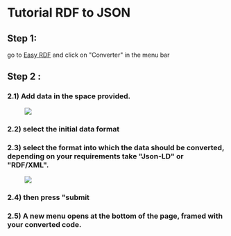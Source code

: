 # Tutorial RDF to JSON

## Step 1:

go to [Easy RDF](https://www.easyrdf.org/) and click on "Converter" in the menu bar 

## Step 2 :

### 2.1) Add data in the space provided.
<figure id="figure">
  <img src="https://github.com/swiss/paf-link/blob/main/img/1.png" />
</figure>


### 2.2) select the initial data format

### 2.3) select the format into which the data should be converted, depending on your requirements take "Json-LD" or "RDF/XML".

<figure id="figure">
  <img src="https://github.com/swiss/paf-link/blob/main/img/2.png" />
</figure>


### 2.4) then press "submit

### 2.5) A new menu opens at the bottom of the page, framed with your converted code.
